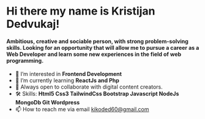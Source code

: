 # Hi there my name is Kristijan Dedvukaj!


#### Ambitious, creative and sociable person, with strong problem-solving skills. Looking for an opportunity that will allow me to pursue a career as a Web Developer and   learn some new experiences in the field of web programming. 
- 👀 I’m interested in **Frontend Development**
- 🌱 I’m currently learning **ReactJs and Php**
- 🙌 Always open to collaborate with digital content creators.
- 🛠 Skills:
 **Html5 Css3 TailwindCss Bootstrap Javascript NodeJs MongoDb Git Wordpress**
- 📫 How to reach me via email kikoded60@gmail.com


<!---
kdedvukaj/kdedvukaj is a ✨ special ✨ repository because its `README.md` (this file) appears on your GitHub profile.
You can click the Preview link to take a look at your changes.
--->

